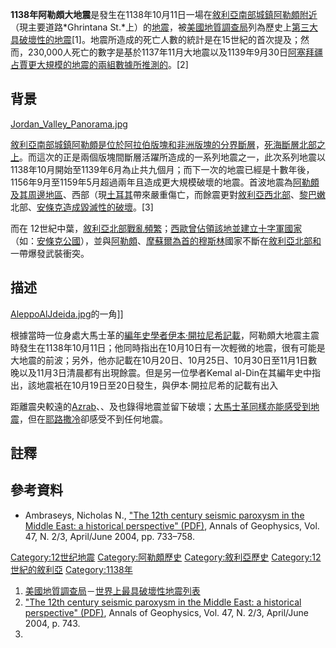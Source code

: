 **1138年阿勒頗大地震**是發生在1138年10月11日一場在[敘利亞南部城鎮](https://zh.wikipedia.org/wiki/敘利亞 "wikilink")[阿勒頗附近](https://zh.wikipedia.org/wiki/阿勒頗 "wikilink")（現主要道路*Ghrintana St.*上）的[地震](../Page/地震.md "wikilink")，被[美國地質調查局](../Page/美國地質調查局.md "wikilink")列為歷史上[第三大具破壞性的地震](https://zh.wikipedia.org/wiki/地震列表#.E5.85.B6.E4.BB.96.E9.87.8D.E5.A4.A7.E5.9C.B0.E9.9C.87 "wikilink")\[1\]。地震所造成的死亡人數的統計是在15世紀的首次提及；然而，230,000人死亡的數字是基於1137年11月大地震以及1139年9月30日[阿塞拜疆](../Page/阿塞拜疆.md "wikilink")[占賈更大規模的地震的兩組數據所推測的](https://zh.wikipedia.org/wiki/占賈 "wikilink")。\[2\]

## 背景

[Jordan_Valley_Panorama.jpg](https://zh.wikipedia.org/wiki/File:Jordan_Valley_Panorama.jpg "fig:Jordan_Valley_Panorama.jpg")

[敘利亞南部城鎮](https://zh.wikipedia.org/wiki/敘利亞 "wikilink")[阿勒頗是位於](https://zh.wikipedia.org/wiki/阿勒頗 "wikilink")[阿拉伯版塊和](https://zh.wikipedia.org/wiki/阿拉伯版塊 "wikilink")[非洲版塊的分界](https://zh.wikipedia.org/wiki/非洲版塊 "wikilink")[斷層](../Page/斷層.md "wikilink")，[死海斷層北部之上](https://zh.wikipedia.org/wiki/死海斷層 "wikilink")。而這次的正是兩個版塊間斷層活躍所造成的一系列地震之一，此次系列地震以1138年10月開始至1139年6月為止共九個月；而下一次的地震已經是十數年後，1156年9月至1159年5月超過兩年且造成更大規模破壞的地震。首波地震為[阿勒頗及其周邊地區](https://zh.wikipedia.org/wiki/阿勒頗 "wikilink")、西部（現[土耳其](../Page/土耳其.md "wikilink")帶來嚴重傷亡，而餘震更對[敘利亞西北部](https://zh.wikipedia.org/wiki/敘利亞 "wikilink")、[黎巴嫩](../Page/黎巴嫩.md "wikilink")北部、[安條克造成毀滅性的破壞](https://zh.wikipedia.org/wiki/安條克 "wikilink")。\[3\]

而在 12世紀中葉，[敘利亞北部戰亂頻繁](https://zh.wikipedia.org/wiki/敘利亞 "wikilink")；[西歐曾佔領該地並建立十字軍國家](https://zh.wikipedia.org/wiki/西歐人 "wikilink")（如：[安條克公國](../Page/安條克公國.md "wikilink")），並與[阿勒頗](https://zh.wikipedia.org/wiki/阿勒頗 "wikilink")、[摩蘇爾為首的](https://zh.wikipedia.org/wiki/摩蘇爾 "wikilink")[穆斯林](../Page/穆斯林.md "wikilink")國家不斷在[敘利亞北部和](https://zh.wikipedia.org/wiki/敘利亞 "wikilink")一帶爆發武裝衝突。

## 描述

[AleppoAlJdeida.jpg](https://zh.wikipedia.org/wiki/File:AleppoAlJdeida.jpg "fig:AleppoAlJdeida.jpg")的一角\]\]

根據當時一位身處大馬士革的[編年史學者](https://zh.wikipedia.org/wiki/編年史 "wikilink")[伊本·開拉尼希記載](https://zh.wikipedia.org/wiki/伊本·開拉尼希 "wikilink")，阿勒頗大地震主震時發生在1138年10月11日；他同時指出在10月10日有一次輕微的地震，很有可能是大地震的前波；另外，他亦記載在10月20日、10月25日、10月30日至11月1日數晚以及11月3日清晨都有出現餘震。但是另一位學者Kemal al-Din在其編年史中指出，該地震衹在10月19日至20日發生，與伊本·開拉尼希的記載有出入

距離震央較遠的[Azrab](https://zh.wikipedia.org/wiki/Azrab "wikilink")、、及也錄得地震並留下破壞；[大馬士革同樣亦能感受到地震](https://zh.wikipedia.org/wiki/大馬士革 "wikilink")，但在[耶路撒冷](../Page/耶路撒冷.md "wikilink")卻感受不到任何地震。

## 註釋

## 參考資料

  - Ambraseys, Nicholas N., ["The 12th century seismic paroxysm in the Middle East: a historical perspective" (PDF)](http://www.earth-prints.org/bitstream/2122/793/1/31Ambraseys.pdf), Annals of Geophysics, Vol. 47, N. 2/3, April/June 2004, pp. 733–758.

[Category:12世纪地震](https://zh.wikipedia.org/wiki/Category:12世纪地震 "wikilink") [Category:阿勒頗歷史](https://zh.wikipedia.org/wiki/Category:阿勒頗歷史 "wikilink") [Category:敘利亞歷史](https://zh.wikipedia.org/wiki/Category:敘利亞歷史 "wikilink") [Category:12世紀的敘利亞](https://zh.wikipedia.org/wiki/Category:12世紀的敘利亞 "wikilink") [Category:1138年](https://zh.wikipedia.org/wiki/Category:1138年 "wikilink")

1.  [美國地質調查局](../Page/美國地質調查局.md "wikilink")－[世界上最具破壞性地震列表](http://earthquake.usgs.gov/regional/world/most_destructive.php)
2.  ["The 12th century seismic paroxysm in the Middle East: a historical perspective" (PDF)](http://www.earth-prints.org/bitstream/2122/793/1/31Ambraseys.pdf), Annals of Geophysics, Vol. 47, N. 2/3, April/June 2004, p. 743.
3.